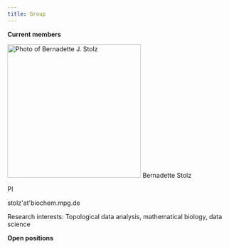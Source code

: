 ```yaml
---
title: Group
---
```


**Current members**

<img src="path/to/foto.jpg" alt="Photo of Bernadette J. Stolz" width="300" />
Bernadette Stolz

PI

stolz'at'biochem.mpg.de

Research interests: Topological data analysis, mathematical biology, data science


**Open positions**
